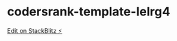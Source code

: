 # codersrank-template-lelrg4

[Edit on StackBlitz ⚡️](https://stackblitz.com/edit/codersrank-template-lelrg4)